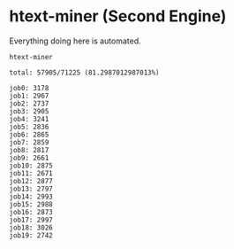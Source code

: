 # htext-miner (Second Engine)

Everything doing here is automated.

```
htext-miner

total: 57905/71225 (81.2987012987013%)

job0: 3178
job1: 2967
job2: 2737
job3: 2905
job4: 3241
job5: 2836
job6: 2865
job7: 2859
job8: 2817
job9: 2661
job10: 2875
job11: 2671
job12: 2877
job13: 2797
job14: 2993
job15: 2988
job16: 2873
job17: 2997
job18: 3026
job19: 2742
```